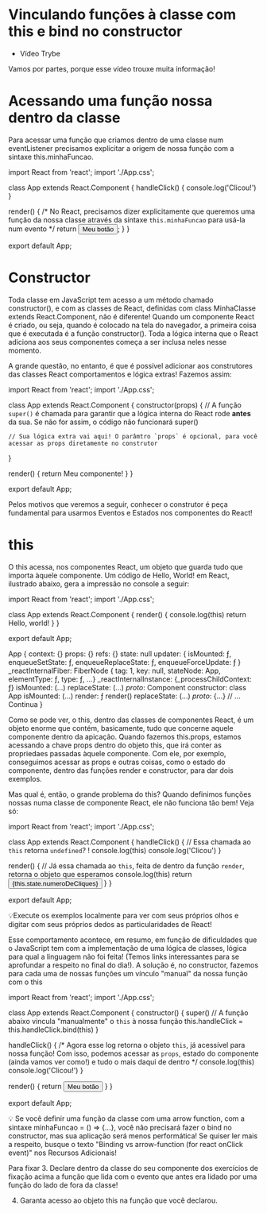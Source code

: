 # Vinculando funções à classe com this e bind no constructor
- Vídeo Trybe

Vamos por partes, porque esse vídeo trouxe muita informação!

# Acessando uma função nossa dentro da classe
Para acessar uma função que criamos dentro de uma classe num eventListener precisamos explicitar a origem de nossa função com a sintaxe this.minhaFuncao.

import React from 'react';
import './App.css';

class App extends React.Component {
  handleClick() {
    console.log('Clicou!')
  }

  render() {
    /* No React, precisamos dizer explicitamente que queremos uma função da nossa classe
    através da sintaxe `this.minhaFuncao` para usá-la num evento */
    return <button type="button" onClick={this.handleClick}>Meu botão</button>;
  }
}

export default App;

# Constructor
Toda classe em JavaScript tem acesso a um método chamado constructor(), e com as classes de React, definidas com class MinhaClasse extends React.Component, não é diferente! Quando um componente React é criado, ou seja, quando é colocado na tela do navegador, a primeira coisa que é executada é a função constructor(). Toda a lógica interna que o React adiciona aos seus componentes começa a ser inclusa neles nesse momento.

A grande questão, no entanto, é que é possível adicionar aos construtores das classes React comportamentos e lógica extras! Fazemos assim:

import React from 'react';
import './App.css';

class App extends React.Component {
  constructor(props) {
    // A função `super()` é chamada para garantir que a lógica interna do React rode **antes** da sua. Se não for assim, o código não funcionará
    super()

    // Sua lógica extra vai aqui! O parâmtro `props` é opcional, para você acessar as props diretamente no construtor
  }

  render() {
    return <span>Meu componente!</span>
  }
}

export default App;

Pelos motivos que veremos a seguir, conhecer o construtor é peça fundamental para usarmos Eventos e Estados nos componentes do React!

# this
O this acessa, nos componentes React, um objeto que guarda tudo que importa àquele componente. Um código de Hello, World! em React, ilustrado abaixo, gera a impressão no console a seguir:

import React from 'react';
import './App.css';

class App extends React.Component {
  render() {
    console.log(this)
    return <span>Hello, world!</span>
  }
}

export default App;

App {
  context: {}
  props: {}
  refs: {}
  state: null
  updater: { isMounted: ƒ, enqueueSetState: ƒ, enqueueReplaceState: ƒ, enqueueForceUpdate: ƒ }
  _reactInternalFiber: FiberNode { tag: 1, key: null, stateNode: App, elementType: ƒ, type: ƒ, …}
  _reactInternalInstance: {_processChildContext: ƒ}
  isMounted: (...)
  replaceState: (...)
  *_proto_*: Component
    constructor: class App
    isMounted: (...)
    render: ƒ render()
    replaceState: (...)
    *_proto_*: {...}
  // ... Continua
  }

Como se pode ver, o this, dentro das classes de componentes React, é um objeto enorme que contém, basicamente, tudo que concerne aquele componente dentro da apicação. Quando fazemos this.props, estamos acessando a chave props dentro do objeto this, que irá conter as propriedaes passadas àquele componente. Com ele, por exemplo, conseguimos acessar as props e outras coisas, como o estado do componente, dentro das funções render e constructor, para dar dois exemplos.

Mas qual é, então, o grande problema do this? Quando definimos funções nossas numa classe de componente React, ele não funciona tão bem! Veja só:

import React from 'react';
import './App.css';

class App extends React.Component {
  handleClick() {
    // Essa chamada ao `this` retorna `undefined`? !
    console.log(this)
    console.log('Clicou')
  }

  render() {
    // Já essa chamada ao `this`, feita de dentro da função `render`, retorna o objeto que esperamos
    console.log(this)
    return <button onClick={this.handleClick}>{this.state.numeroDeCliques}</button>
  }
}

export default App;

💡Execute os exemplos localmente para ver com seus próprios olhos e digitar com seus próprios dedos as particularidades de React!

Esse comportamento acontece, em resumo, em função de dificuldades que o JavaScript tem com a implementação de uma lógica de classes, lógica para qual a linguagem não foi feita! (Temos links interessantes para se aprofundar a respeito no final do dia!). A solução é, no constructor, fazemos para cada uma de nossas funções um vínculo "manual" da nossa função com o this

import React from 'react';
import './App.css';

class App extends React.Component {
  constructor() {
    super()
    // A função abaixo vincula "manualmente" o `this` à nossa função
    this.handleClick = this.handleClick.bind(this)
  }

  handleClick() {
    /* Agora esse log retorna o objeto `this`, já acessível para nossa função!
    Com isso, podemos acessar as `props`, estado do componente (ainda vamos ver como!)
    e tudo o mais daqui de dentro */
    console.log(this)
    console.log('Clicou!')
  }

  render() {
    return <button onClick={this.handleClick}>Meu botão</button>
  }
}

export default App;

💡 Se você definir uma função da classe com uma arrow function, com a sintaxe minhaFuncao = () => {...}, você não precisará fazer o bind no constructor, mas sua aplicação será menos performática! Se quiser ler mais a respeito, busque o texto "Binding vs arrow-function (for react onClick event)" nos Recursos Adicionais!

Para fixar
3. Declare dentro da classe do seu componente dos exercícios de fixação acima a função que lida com o evento que antes era lidado por uma função do lado de fora da classe!

4. Garanta acesso ao objeto this na função que você declarou.
